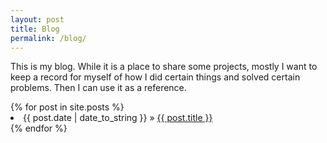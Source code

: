 ```yaml
---
layout: post
title: Blog
permalink: /blog/
---
```

This is my blog.  While it is a place to share some projects, mostly I want to keep a record for myself of how I did certain things and solved certain problems.  Then I can use it as a reference.

<div>
	  {% for post in site.posts %}
	      <li><span>{{ post.date | date_to_string }}</span> » <a href="{{ post.url }}" title="{{ post.title }}">{{ post.title }}</a></li>
	        {% endfor %}

</div>